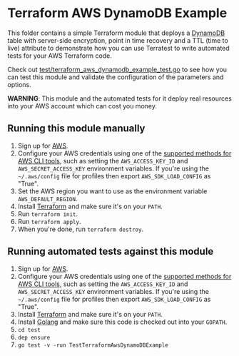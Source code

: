 # Terraform AWS DynamoDB Example

This folder contains a simple Terraform module that deploys a [DynamoDB](https://aws.amazon.com/dynamodb/) table
with server-side encryption, point in time recovery and a TTL (time to live) attribute
to demonstrate how you can use Terratest to write automated tests for your AWS Terraform code. 

Check out [test/terraform_aws_dynamodb_example_test.go](https://github.com/terraform-modules-krish/terratest/blob/v0.28.12/test/terraform_aws_dynamodb_example_test.go) to see how you can 
test this module and validate the configuration of the parameters and options.

**WARNING**: This module and the automated tests for it deploy real resources into your AWS account which can cost you
money.

## Running this module manually

1. Sign up for [AWS](https://aws.amazon.com/).
1. Configure your AWS credentials using one of the [supported methods for AWS CLI
   tools](https://docs.aws.amazon.com/cli/latest/userguide/cli-chap-getting-started.html), such as setting the
   `AWS_ACCESS_KEY_ID` and `AWS_SECRET_ACCESS_KEY` environment variables. If you're using the `~/.aws/config` file for profiles then export `AWS_SDK_LOAD_CONFIG` as "True".
1. Set the AWS region you want to use as the environment variable `AWS_DEFAULT_REGION`.
1. Install [Terraform](https://www.terraform.io/) and make sure it's on your `PATH`.
1. Run `terraform init`.
1. Run `terraform apply`.
1. When you're done, run `terraform destroy`.

## Running automated tests against this module

1. Sign up for [AWS](https://aws.amazon.com/).
1. Configure your AWS credentials using one of the [supported methods for AWS CLI
   tools](https://docs.aws.amazon.com/cli/latest/userguide/cli-chap-getting-started.html), such as setting the
   `AWS_ACCESS_KEY_ID` and `AWS_SECRET_ACCESS_KEY` environment variables. If you're using the `~/.aws/config` file for profiles then export `AWS_SDK_LOAD_CONFIG` as "True".
1. Install [Terraform](https://www.terraform.io/) and make sure it's on your `PATH`.
1. Install [Golang](https://golang.org/) and make sure this code is checked out into your `GOPATH`.
1. `cd test`
1. `dep ensure`
1. `go test -v -run TestTerraformAwsDynamoDBExample`
